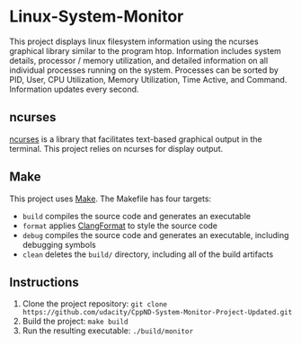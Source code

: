 # Linux-System-Monitor
This project displays linux filesystem information using the ncurses graphical library similar to the program htop.
Information includes system details, processor / memory utilization, and detailed information on all individual processes running on the system.
Processes can be sorted by PID, User, CPU Utilization, Memory Utilization, Time Active, and Command. Information updates every second.

## ncurses
[ncurses](https://www.gnu.org/software/ncurses/) is a library that facilitates text-based graphical output in the terminal. This project relies on ncurses for display output.

## Make
This project uses [Make](https://www.gnu.org/software/make/). The Makefile has four targets:
* `build` compiles the source code and generates an executable
* `format` applies [ClangFormat](https://clang.llvm.org/docs/ClangFormat.html) to style the source code
* `debug` compiles the source code and generates an executable, including debugging symbols
* `clean` deletes the `build/` directory, including all of the build artifacts

## Instructions
1. Clone the project repository: `git clone https://github.com/udacity/CppND-System-Monitor-Project-Updated.git`
2. Build the project: `make build`
3. Run the resulting executable: `./build/monitor`
